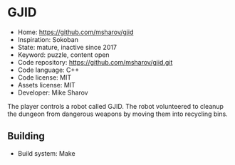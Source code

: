 # GJID

- Home: https://github.com/msharov/gjid
- Inspiration: Sokoban
- State: mature, inactive since 2017
- Keyword: puzzle, content open
- Code repository: https://github.com/msharov/gjid.git
- Code language: C++
- Code license: MIT
- Assets license: MIT
- Developer: Mike Sharov

The player controls a robot called GJID. The robot volunteered to cleanup the dungeon from dangerous weapons by moving them into recycling bins.

## Building

- Build system: Make
